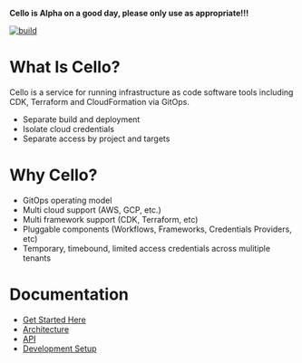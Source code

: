 **Cello is Alpha on a good day, please only use as appropriate!!!**

[![build](https://github.com/cello-proj/cello/actions/workflows/build.yaml/badge.svg)](https://github.com/cello-proj/cello/actions/workflows/build.yaml)

# What Is Cello?

Cello is a service for running infrastructure as code software tools
including CDK, Terraform and CloudFormation via GitOps.

- Separate build and deployment
- Isolate cloud credentials
- Separate access by project and targets

# Why Cello?

- GitOps operating model
- Multi cloud support (AWS, GCP, etc.)
- Multi framework support (CDK, Terraform, etc)
- Pluggable components (Workflows, Frameworks, Credentials Providers, etc)
- Temporary, timebound, limited access credentials across mulitiple tenants

# Documentation

- [Get Started Here](/docs/quickstart.md)
- [Architecture](/docs/architecture.md)
- [API](/docs/developers/api.md)
- [Development Setup](/docs/developers/development-env.md)

